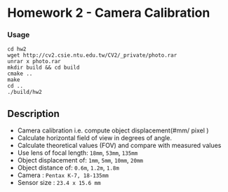 # Homework 2 - Camera Calibration

### Usage
```
cd hw2
wget http://cv2.csie.ntu.edu.tw/CV2/_private/photo.rar
unrar x photo.rar 
mkdir build && cd build
cmake ..
make
cd ..
./build/hw2
```

## Description
* Camera calibration i.e. compute object displacement(#mm/ pixel )
* Calculate horizontal field of view in degrees of angle.
* Calculate theoretical values (FOV) and compare with measured values
* Use lens of focal length: `18mm`, `53mm`, `135mm`
* Object displacement of: `1mm`, `5mm`, `10mm`, `20mm`
* Object distance of: `0.6m`, `1.2m`, `1.8m`
* Camera : `Pentax K-7, 18-135mm`
* Sensor size : `23.4 x 15.6 mm`
